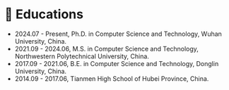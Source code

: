 # 📖 Educations
- 2024.07 - Present, Ph.D. in Computer Science and Technology, Wuhan University, China.
- 2021.09 - 2024.06, M.S. in Computer Science and Technology, Northwestern Polytechnical University, China.
- 2017.09 - 2021.06, B.E. in Computer Science and Technology, Donglin University, China.
- 2014.09 - 2017.06, Tianmen High School of Hubei Province, China.


